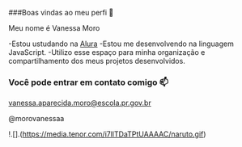  ###Boas vindas ao meu perfi 👋
 
 Meu nome é Vanessa Moro
 
   -Estou ustudando na [Alura](https://www.alura.com.br)
   -Estou me desenvolvendo na linguagem JavaScript.
   -Utilizo esse espaço para minha organização e compartilhamento dos meus projetos desenvolvidos.

   ### Você pode entrar em contato comigo 📫 

   vanessa.aparecida.moro@escola.pr.gov.br

   @morovanessaa

   !.[].(https://media.tenor.com/i7llTDaTPtUAAAAC/naruto.gif)
